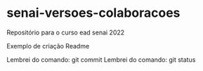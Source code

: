 # senai-versoes-colaboracoes

Repositório para o curso ead senai 2022

Exemplo de criação Readme

Lembrei do comando: git commit
Lembrei do comando: git status
